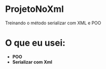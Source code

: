 # ProjetoNoXml
Treinando o método serializar com XML e POO
# O que eu usei:
* **POO**
* **Serializar com Xml**
